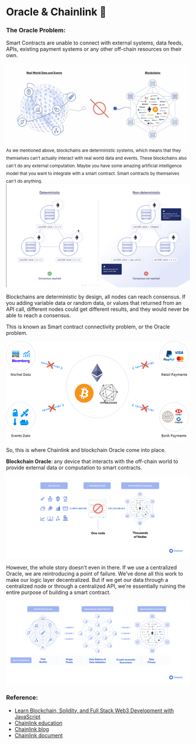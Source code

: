 # Oracle & Chainlink :money_with_wings:

### The Oracle Problem:

Smart Contracts are unable to connect with external systems, data feeds, APIs, existing payment systems or any other off-chain resources on their own.

<img src="/images/lesson4_remix_fund_me/Blockchains%20cannot%20connect%20to%20real-world%20data%20and%20events%20on%20their%20own.jpeg" />

<sub>
As we mentioned above, blockchains are deterministic systems, which means that they themselves can't actually interact with real world data and events.
These blockchains also can't do any external computation. Maybe you have some amazing artificial intelligence model that you want to integrate with a smart contract. Smart contracts by themselves can't do anything.
</sub>

<img src="/images/lesson4_remix_fund_me/deterministic%20vs%20non-deterministic.png" />

Blockchains are deterministic by design, all nodes can reach consensus. If you adding variable data or random data, or values that returned from an API call, different nodes could get different results, and they would never be able to reach a consensus.

This is known as Smart contract connectivity problem, or the Oracle problem.

<img src="/images/lesson4_remix_fund_me/Smart%20contracts%20are%20currently%20unable%20to%20connect%20with%20relevant%20external%20events,%20APIs,%20andor%20payment%20methods.png" />

So, this is where Chainlink and blockchain Oracle come into place.

**Blockchain Oracle**: any device that interacts with the off-chain world to provide external data or computation to smart contracts.

<img src="/images/lesson4_remix_fund_me/centralized_point_of_failure.png" />

However, the whole story doesn't even in there. If we use a centralized Oracle, we are reintroducing a point of failure. We've done all this work to make our logic layer decentralized. But if we get our data through a centralized node or through a centralized API, we're essentially ruining the entire purpose of building a smart contract.

<img src="/images/lesson4_remix_fund_me/oracle%20decentralized.png" />

### Reference:

- [Learn Blockchain, Solidity, and Full Stack Web3 Development with JavaScript](https://youtu.be/gyMwXuJrbJQ?t=13457)
- [Chainlink education](https://chain.link/education)
- [Chainlink blog](https://blog.chain.link/what-is-the-blockchain-oracle-problem/)
- [Chainlink document](https://docs.chain.link/docs/any-api/introduction/)